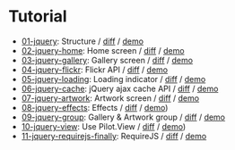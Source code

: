 # Tutorial

 - [01-jquery](01-jquery): Structure / [diff](https://github.com/RubaXa/Pilot/commit/ced9bcc6db493243def7bcf23e98ba2b94de25af) / [demo](http://rubaxa.github.io/Pilot/tutorial/01-jquery/)
 - [02-jquery-home](02-jquery-home): Home screen / [diff](https://github.com/RubaXa/Pilot/commit/ff6c4af13637f344cdbea01d65e61fa159e4630b) / [demo](http://rubaxa.github.io/Pilot/tutorial/02-jquery-home/)
 - [03-jquery-gallery](03-jquery-gallery): Gallery screen / [diff](https://github.com/RubaXa/Pilot/commit/8ee68061a2d311ddc5ef1242bd7d81089f6aa569) / [demo](http://rubaxa.github.io/Pilot/tutorial/03-jquery-gallery/)
 - [04-jquery-flickr](04-jquery-flickr): Flickr API / [diff](https://github.com/RubaXa/Pilot/commit/853e0a7980e4b77117246f4725ae23ac5bcac8d7) / [demo](http://rubaxa.github.io/Pilot/tutorial/04-jquery-flickr/)
 - [05-jquery-loading](05-jquery-loading): Loading indicator / [diff](https://github.com/RubaXa/Pilot/commit/4f8b7fc1d342fee09e15a357bdf3d6be1c439f5f) / [demo](http://rubaxa.github.io/Pilot/tutorial/05-jquery-loading/)
 - [06-jquery-cache](06-jquery-cache): jQuery ajax cache API / [diff](https://github.com/RubaXa/Pilot/commit/ed6469fab74dcdc219c60ab0da16c46481944e46) / [demo](http://rubaxa.github.io/Pilot/tutorial/06-jquery-cache/)
 - [07-jquery-artwork](07-jquery-artwork): Artwork screen / [diff](https://github.com/RubaXa/Pilot/commit/dc9921568734ebf46632de5db7ecb7fa401dc84d) / [demo](http://rubaxa.github.io/Pilot/tutorial/07-jquery-artwork/)
 - [08-jquery-effects](08-jquery-effects): Effects / [diff](https://github.com/RubaXa/Pilot/commit/3d628eab4c6d47cc88a3125e3bdd49c426ed8272) / [demo](http://rubaxa.github.io/Pilot/tutorial/08-jquery-effects/))
 - [09-jquery-group](09-jquery-group): Gallery & Artwork group / [diff](https://github.com/RubaXa/Pilot/commit/9afe79a6b3303e9c6a98c19d03fd043b0d889974) / [demo](http://rubaxa.github.io/Pilot/tutorial/09-jquery-group/)
 - [10-jquery-view](10-jquery-view): Use Pilot.View / [diff](https://github.com/RubaXa/Pilot/commit/df2ffe1b2881229036126d18a1a630d22c53ebe2) / [demo](http://rubaxa.github.io/Pilot/tutorial/10-jquery-view/))
 - [11-jquery-requirejs-finally](11-jquery-requirejs-finally): RequireJS / [diff](https://github.com/RubaXa/Pilot/commit/9c94af98d9050d2b41cfce7687dffc55790462b9) / [demo](http://rubaxa.github.io/Pilot/tutorial/11-jquery-requirejs-finally/)
